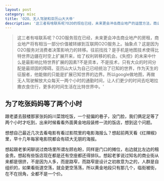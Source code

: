 ```yaml
---
layout: post
category: misc
title: 'O2O、无人驾驶和亚历山大大帝'
description: '这三者有啥联系呢?O2O的现在已经，未来更会冲击商业地产的运营方法，商业地产将有相当一部分价值被转嫁到互联网O2O服务上。抽象点？这是因为O2O服务对消费者决策影响力的转移。往前找找？是手机是地图技术使得比特世界边疆在时空上扩展开来，给了权利转移的机会。《失控》的未来中什么是最影响比特世界扩展的因素?不是资本，不是技术，只有大众的时间分配是最顽固的障碍。亚历山大认为自己已经统治了已知的世界，作为天生的征服者，他能做的只能是扩展已知世界的边界。所以google做地图，再做无人驾驶解放大众每天一两个小时的通勤时间，让人们更少的时间去吃喝拉撒衣食住行，更多的时间生活在比特世界中。'
---
```


> 这三者有啥联系呢？O2O服务现在已经，未来更会冲击商业地产的房租，商业地产将有相当一部分价值被转嫁到互联网O2O服务上。抽象点？这是因为O2O服务对消费者决策影响力的转移。往前找找？是手机是地图技术使得比特世界边疆在时空上扩展开来，给了权利转移的机会。《失控》的未来中什么是最影响比特世界扩展的因素?不是资本，不是技术，只有大众的时间分配是最顽固的障碍。亚历山大认为自己已经统治了已知的世界，作为天生的征服者，他能做的只能是扩展已知世界的边界。所以google做地图，再做无人驾驶解放大众每天一两个小时的通勤时间，让人们更少的时间去吃喝拉撒衣食住行，更多的时间生活在比特世界中。'

## 为了吃张妈妈等了两个小时
跟老婆去鼓楼那家张妈妈川菜馆吃饭，一个挺偏的巷子，没门脸，我们俩足足等了两个小时才吃到，出来时候看看外面黄金地段装修一流的饭店，想到这个问题。

想想自己最近几次去看电影有看过影院里的电影海报么？想起前两天看《红辣椒》里，早十几年每家电影院都会有硕大无朋的海报。

想起跟老爹闲聊说过商场里所谓左顾右盼，同样是门口的摊位，右边就比左边的租金贵。想起有些饭店现在都是还有空座都还得排队。想起老爹说过知名的商业街从来都是很挤，不是因为人多，而是路窄，而路窄是设计之初故意为之的，人群是自组织的，如果看街道空荡，就会更空荡荡，所以黄金地段只有那几个，临街被街，在不在拐角，全都不是一个价。


